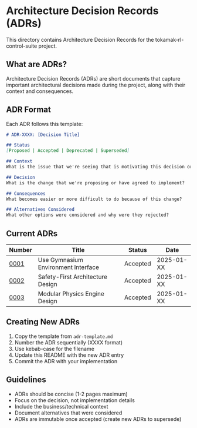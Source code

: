 # Architecture Decision Records (ADRs)

This directory contains Architecture Decision Records for the tokamak-rl-control-suite project.

## What are ADRs?

Architecture Decision Records (ADRs) are short documents that capture important architectural decisions made during the project, along with their context and consequences.

## ADR Format

Each ADR follows this template:

```markdown
# ADR-XXXX: [Decision Title]

## Status
[Proposed | Accepted | Deprecated | Superseded]

## Context
What is the issue that we're seeing that is motivating this decision or change?

## Decision
What is the change that we're proposing or have agreed to implement?

## Consequences
What becomes easier or more difficult to do because of this change?

## Alternatives Considered
What other options were considered and why were they rejected?
```

## Current ADRs

| Number | Title | Status | Date |
|--------|-------|--------|------|
| [0001](./adr-0001-gymnasium-environment-interface.md) | Use Gymnasium Environment Interface | Accepted | 2025-01-XX |
| [0002](./adr-0002-safety-first-architecture.md) | Safety-First Architecture Design | Accepted | 2025-01-XX |
| [0003](./adr-0003-modular-physics-engine.md) | Modular Physics Engine Design | Accepted | 2025-01-XX |

## Creating New ADRs

1. Copy the template from `adr-template.md`
2. Number the ADR sequentially (XXXX format)
3. Use kebab-case for the filename
4. Update this README with the new ADR entry
5. Commit the ADR with your implementation

## Guidelines

- ADRs should be concise (1-2 pages maximum)
- Focus on the decision, not implementation details
- Include the business/technical context
- Document alternatives that were considered
- ADRs are immutable once accepted (create new ADRs to supersede)